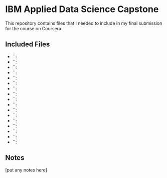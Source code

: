 # IBM Applied Data Science Capstone 

This repository contains files that I needed to include in my final submission for the course on Coursera.

## Included Files

- ``:
- ``:
- ``:
- ``:
- ``:
- ``:
- ``:
- ``:
- ``:
- ``:
- ``:
- ``:
- ``:
- ``:
- ``:
- ``:
- ``:

## Notes

[put any notes here]
